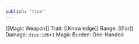 ```yaml
---
publish: "true"
---
```


[[Magic Weapon]]
Trait: [[Knowledge]]
Range: [[Far]]
Damage: `dice:1d6+1` Magic
Burden: One-Handed
